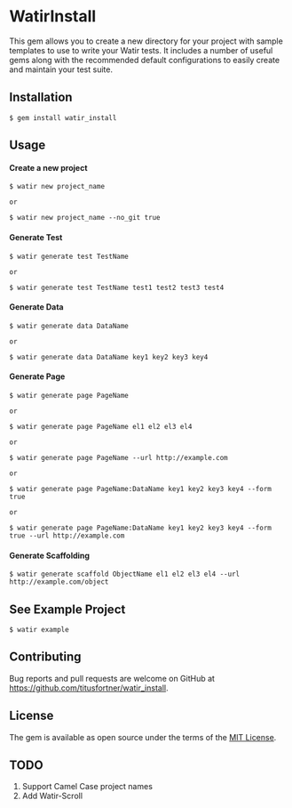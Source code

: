 # WatirInstall

This gem allows you to create a new directory for your project with sample templates
to use to write your Watir tests. It includes a number of useful gems along with 
the recommended default configurations to easily create and maintain your test suite.

## Installation

    $ gem install watir_install

## Usage

#### Create a new project

    $ watir new project_name

    or

    $ watir new project_name --no_git true

#### Generate Test

    $ watir generate test TestName
    
    or
    
    $ watir generate test TestName test1 test2 test3 test4


#### Generate Data

    $ watir generate data DataName
    
    or
    
    $ watir generate data DataName key1 key2 key3 key4


#### Generate Page

    $ watir generate page PageName
    
    or
    
    $ watir generate page PageName el1 el2 el3 el4
    
    or
    
    $ watir generate page PageName --url http://example.com

    or
    
    $ watir generate page PageName:DataName key1 key2 key3 key4 --form true

    or

    $ watir generate page PageName:DataName key1 key2 key3 key4 --form true --url http://example.com

#### Generate Scaffolding

    $ watir generate scaffold ObjectName el1 el2 el3 el4 --url http://example.com/object

## See Example Project

    $ watir example

## Contributing

Bug reports and pull requests are welcome on GitHub at https://github.com/titusfortner/watir_install.


## License

The gem is available as open source under the terms of the [MIT License](http://opensource.org/licenses/MIT).

## TODO

1. Support Camel Case project names
2. Add Watir-Scroll
